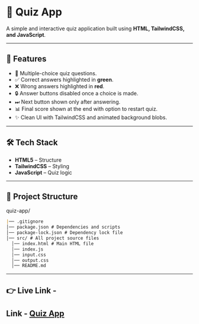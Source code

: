 # 📝 Quiz App  

A simple and interactive quiz application built using **HTML, TailwindCSS, and JavaScript**.  

---

## 🚀 Features  
- 🎯 Multiple-choice quiz questions.  
- ✅ Correct answers highlighted in **green**.  
- ❌ Wrong answers highlighted in **red**.  
- 🔒 Answer buttons disabled once a choice is made.  
- ⏭ Next button shown only after answering.  
- 📊 Final score shown at the end with option to restart quiz.  
- ✨ Clean UI with TailwindCSS and animated background blobs.  

---

## 🛠️ Tech Stack  
- **HTML5** – Structure  
- **TailwindCSS** – Styling 
- **JavaScript** – Quiz logic  

---

## 📂 Project Structure  
quiz-app/
```markdown
|── .gitignore
│── package.json # Dependencies and scripts
│── package-lock.json # Dependency lock file
│── src/ # All project source files
  │── index.html # Main HTML file
  │── index.js 
  │── input.css 
  │── output.css
  │── README.md 
```
---

## 👉 Live Link - 
Link - [Quiz App](https://masterjii-quiz-app.vercel.app/)
---